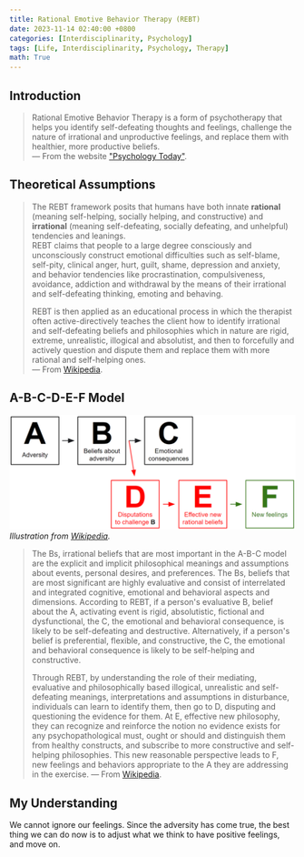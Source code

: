 ```yaml
---
title: Rational Emotive Behavior Therapy (REBT)
date: 2023-11-14 02:40:00 +0800
categories: [Interdisciplinarity, Psychology]
tags: [Life, Interdisciplinarity, Psychology, Therapy]
math: True
---
```


<!-- > This note aims to summarize the essence of this website ["Psychology Today"](https://www.psychologytoday.com/us/therapy-types/rational-emotive-behavior-therapy) -->

## Introduction

> Rational Emotive Behavior Therapy is a form of psychotherapy that helps you identify self-defeating thoughts and feelings, challenge the nature of irrational and unproductive feelings, and replace them with healthier, more productive beliefs.  
> — From the website ["Psychology Today"](https://www.psychologytoday.com/us/therapy-types/rational-emotive-behavior-therapy).

## Theoretical Assumptions

> The REBT framework posits that humans have both innate **rational** (meaning self-helping, socially helping, and constructive) and **irrational** (meaning self-defeating, socially defeating, and unhelpful) tendencies and leanings.  
> REBT claims that people to a large degree consciously and unconsciously construct emotional difficulties such as self-blame, self-pity, clinical anger, hurt, guilt, shame, depression and anxiety, and behavior tendencies like procrastination, compulsiveness, avoidance, addiction and withdrawal by the means of their irrational and self-defeating thinking, emoting and behaving.
> 
> REBT is then applied as an educational process in which the therapist often active-directively teaches the client how to identify irrational and self-defeating beliefs and philosophies which in nature are rigid, extreme, unrealistic, illogical and absolutist, and then to forcefully and actively question and dispute them and replace them with more rational and self-helping ones.  
> — From [Wikipedia](https://en.wikipedia.org/wiki/Rational_emotive_behavior_therapy#Theoretical_assumptions).

## A-B-C-D-E-F Model

![](../../../assets/img/2023-11-14-Rational-Emotive-Behavior-Therapy/img_2023-11-14-21-48-36.png)
_Illustration from [Wikipedia](https://en.wikipedia.org/wiki/Rational_emotive_behavior_therapy#A-B-C-D-E-F_Model)._

> The Bs, irrational beliefs that are most important in the A-B-C model are the explicit and implicit philosophical meanings and assumptions about events, personal desires, and preferences. The Bs, beliefs that are most significant are highly evaluative and consist of interrelated and integrated cognitive, emotional and behavioral aspects and dimensions. According to REBT, if a person's evaluative B, belief about the A, activating event is rigid, absolutistic, fictional and dysfunctional, the C, the emotional and behavioral consequence, is likely to be self-defeating and destructive. Alternatively, if a person's belief is preferential, flexible, and constructive, the C, the emotional and behavioral consequence is likely to be self-helping and constructive.
> 
> Through REBT, by understanding the role of their mediating, evaluative and philosophically based illogical, unrealistic and self-defeating meanings, interpretations and assumptions in disturbance, individuals can learn to identify them, then go to D, disputing and questioning the evidence for them. At E, effective new philosophy, they can recognize and reinforce the notion no evidence exists for any psychopathological must, ought or should and distinguish them from healthy constructs, and subscribe to more constructive and self-helping philosophies. This new reasonable perspective leads to F, new feelings and behaviors appropriate to the A they are addressing in the exercise.
> — From [Wikipedia](https://en.wikipedia.org/wiki/Rational_emotive_behavior_therapy#A-B-C-D-E-F_Model).


## My Understanding

We cannot ignore our feelings. Since the adversity has come true, the best thing we can do now is to adjust what we think to have positive feelings, and move on.